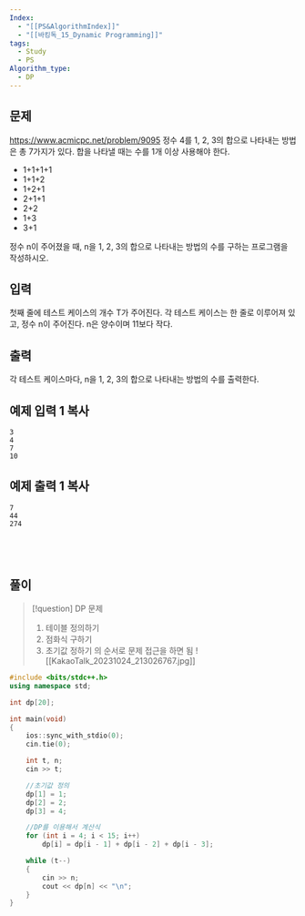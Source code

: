 ```yaml
---
Index:
  - "[[PS&AlgorithmIndex]]"
  - "[[바킹독_15_Dynamic Programming]]"
tags:
  - Study
  - PS
Algorithm_type:
  - DP
---
```


## 문제
https://www.acmicpc.net/problem/9095
정수 4를 1, 2, 3의 합으로 나타내는 방법은 총 7가지가 있다. 합을 나타낼 때는 수를 1개 이상 사용해야 한다.

- 1+1+1+1
- 1+1+2
- 1+2+1
- 2+1+1
- 2+2
- 1+3
- 3+1

정수 n이 주어졌을 때, n을 1, 2, 3의 합으로 나타내는 방법의 수를 구하는 프로그램을 작성하시오.

## 입력

첫째 줄에 테스트 케이스의 개수 T가 주어진다. 각 테스트 케이스는 한 줄로 이루어져 있고, 정수 n이 주어진다. n은 양수이며 11보다 작다.

## 출력

각 테스트 케이스마다, n을 1, 2, 3의 합으로 나타내는 방법의 수를 출력한다.

## 예제 입력 1 복사

```
3
4
7
10
```

## 예제 출력 1 복사

```
7
44
274
```
   
---
## 풀이
> [!question] DP 문제
> 1. 테이블 정의하기
> 2. 점화식 구하기
> 3. 초기값 정하기
> 의 순서로 문제 접근을 하면 됨
> ![[KakaoTalk_20231024_213026767.jpg]]
```cpp
#include <bits/stdc++.h>
using namespace std;

int dp[20];

int main(void) 
{
	ios::sync_with_stdio(0);
	cin.tie(0);

	int t, n;
	cin >> t;

	//초기값 정의
	dp[1] = 1;
	dp[2] = 2;
	dp[3] = 4;

	//DP를 이용해서 계산식
	for (int i = 4; i < 15; i++)
		dp[i] = dp[i - 1] + dp[i - 2] + dp[i - 3];

	while (t--)
	{
		cin >> n;
		cout << dp[n] << "\n";
	}
}
```